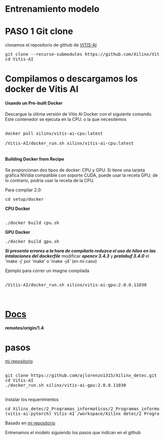 # Entrenamiento modelo

# PASO 1 Git clone
 
clonamos el repositorio de github de [VITIS-AI](https://github.com/Xilinx/Vitis-AI/tree/master)

<pre>
git clone --recurse-submodules https://github.com/Xilinx/Vitis-AI  
cd Vitis-AI
</pre>

# Compilamos o descargamos los docker de Vitis AI


#### Usando un  Pre-built Docker

Descargue la última versión de Vitis AI Docker con el siguiente comando. Este contenedor se ejecuta en la CPU. o la que necesitemos
<pre>

docker pull xilinx/vitis-ai-cpu:latest  

/Vitis-AI/docker_run.sh xilinx/vitis-ai-cpu:latest

</pre>


#### Building Docker from Recipe


Se proporcionan dos tipos  de docker:  CPU y  GPU. Si tiene una tarjeta gráfica NVidia compatible con soporte CUDA, puede usar la receta GPU; de lo contrario, podría usar la receta de la CPU.


Para compilar 2.0:

<pre>
cd setup/docker
</pre>

**CPU Docker**

<pre>

./docker_build_cpu.sh
</pre>

**GPU Docker**

<pre>
./docker_build_gpu.sh
</pre>

***Si presenta errores a la hora de compilarlo reduzca el uso de hilos en las intalaciones del dockerfile***
modificar  ***opencv 3.4.3*** y ***protobuf 3.4.0***  el 'make -j' por  'make'  o 'make -j4' (en mi caso)


Ejemplo para correr un imagne compilada

<pre>

/Vitis-AI/docker_run.sh xilinx/vitis-ai-gpu:2.0.0.11030


</pre>


# [Docs](https://docs.xilinx.com/r/en-US/ug1414-vitis-ai)


**remotes/origin/1.4**

# pasos 

[mi repositorio](https://github.com/ajlorenzo1315/Xilinx_detec)

<pre>

git clone https://github.com/ajlorenzo1315/Xilinx_detec.git
cd Vitis-AI
./docker_run.sh xilinx/vitis-ai-gpu:2.0.0.11030

</pre>

Instalar los requerimientos

<pre>
cd Xilinx_detec/2_Programas_informaticos/2_Programas_informaticos
(vitis-ai-pytorch) Vitis-AI /workspace/Xilinx_detec/2_Programas_informaticos/2_Programas_informaticos/TRAIN_model > pip install -r requerement.txt 
</pre>


Basado en [mi repositorio](https://github.com/AlexeyAB/darknet)

Entrenamos el modelo siguiendo los pasos que indican en el github